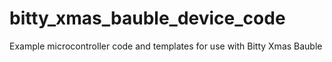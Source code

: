 # bitty_xmas_bauble_device_code
Example microcontroller code and templates for use with Bitty Xmas Bauble

